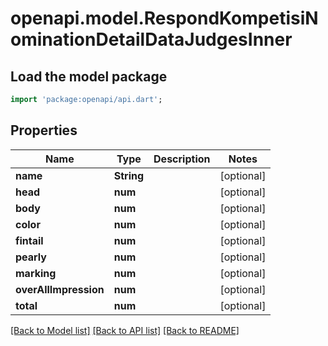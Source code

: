 # openapi.model.RespondKompetisiNominationDetailDataJudgesInner

## Load the model package
```dart
import 'package:openapi/api.dart';
```

## Properties
Name | Type | Description | Notes
------------ | ------------- | ------------- | -------------
**name** | **String** |  | [optional] 
**head** | **num** |  | [optional] 
**body** | **num** |  | [optional] 
**color** | **num** |  | [optional] 
**fintail** | **num** |  | [optional] 
**pearly** | **num** |  | [optional] 
**marking** | **num** |  | [optional] 
**overAllImpression** | **num** |  | [optional] 
**total** | **num** |  | [optional] 

[[Back to Model list]](../README.md#documentation-for-models) [[Back to API list]](../README.md#documentation-for-api-endpoints) [[Back to README]](../README.md)


